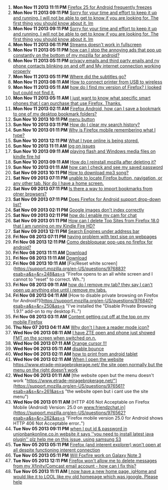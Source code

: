 1. **Mon Nov 11 2013 11:11 PM** [Firefox 25 for Android frequently freezes](https://support.mozilla.org/en-US/questions/977242?esab=a&s=&r=214&as=s "After upgrading my Firefox to 25, I frequently encounters freezing of page ..")
1. **Mon Nov 11 2013 09:11 PM** [Sorry for your time and effort to keep it up and running. I will not be able to get to know if you are looking for. The first thing you should know about it. Im](https://support.mozilla.org/en-US/questions/977236?esab=a&s=&r=215&as=s "Sorry I didn't know. I will not only love you i like the new you. Sean haze")
1. **Mon Nov 11 2013 09:11 PM** [Sorry for your time and effort to keep it up and running. I will not be able to get to know if you are looking for. The first thing you should know about it. Im](https://support.mozilla.org/en-US/questions/977235?esab=a&s=&r=216&as=s "Sorry I didn't know. I will not only love you i like the new you. Sean haze")
1. **Mon Nov 11 2013 06:11 PM** [Streams doesn't work in fullscreen](https://support.mozilla.org/en-US/questions/977221?esab=a&s=&r=217&as=s "Hi there,")
1. **Mon Nov 11 2013 05:11 PM** [how can I stop the annoying ads that pop up constantly on the bottom of my mozilla for android?](https://support.mozilla.org/en-US/questions/977215?esab=a&s=&r=218&as=s "how can I stop the annoying ads that pop up constantly on the bottom of my ..")
1. **Mon Nov 11 2013 05:11 PM** [privacy,emails,and third party enails,and ny phone contacts blinking on and off and My internet connection working properly](https://support.mozilla.org/en-US/questions/977213?esab=a&s=&r=219&as=s "Monday November 11,2013-Dear firefox,I have several questions and several c..")
1. **Mon Nov 11 2013 05:11 PM** [Where did the subtitles go?](https://support.mozilla.org/en-US/questions/977212?esab=a&s=&r=220&as=s "I watch a lot of movies and shows in different languages. Previously, Firef..")
1. **Mon Nov 11 2013 08:11 AM** [How to connect printer from USB to wireless](https://support.mozilla.org/en-US/questions/977166?esab=a&s=&r=221&as=s "Printer USB connected want to be able to print wireless")
1. **Mon Nov 11 2013 05:11 AM** [how do I find my version of Firefox? I looked but could not find it.](https://support.mozilla.org/en-US/questions/977143?esab=a&s=&r=222&as=s "the video add-on says it sn't compatible with my version.")
1. **Mon Nov 11 2013 05:11 AM** [I just want to know what specific smart phones that I can purchase that use Firefox.  Thanks.](https://support.mozilla.org/en-US/questions/977130?esab=a&s=&r=223&as=s "I am purchasing a mobile phone after not having one for five years.  I like..")
1. **Mon Nov 11 2013 02:11 AM** [Firefox Android, how can I save a bookmark to one of my desktop bookmark folders?](https://support.mozilla.org/en-US/questions/977133?esab=a&s=&r=224&as=s "On Firefox in Android I can see all of my desktop bookmark folders.")
1. **Sun Nov 10 2013 10:11 PM** [menu button](https://support.mozilla.org/en-US/questions/977128?esab=a&s=&r=225&as=s "On my Samsung s4 the menu button pulls up a list of options. It used to hav..")
1. **Sun Nov 10 2013 03:11 PM** [How do I clear my search history?](https://support.mozilla.org/en-US/questions/977107?esab=a&s=&r=226&as=s "I want to clear the entire search history when I am using firefox. I can cl..")
1. **Sun Nov 10 2013 01:11 PM** [Why is Firefox mobile remembering what I type?](https://support.mozilla.org/en-US/questions/977094?esab=a&s=&r=227&as=s "When I type anything into my android with firefox, it is stored. Then when ..")
1. **Sun Nov 10 2013 12:11 PM** [What I type online is being stored.](https://support.mozilla.org/en-US/questions/977090?esab=a&s=&r=228&as=s "Why are my previous comments that I type into fields on Facebook being reme..")
1. **Sun Nov 10 2013 11:11 AM** [log on issues](https://support.mozilla.org/en-US/questions/977082?esab=a&s=&r=231&as=s "Every time I try to l I got onto my school site it says it doesn't trust it..")
1. **Sun Nov 10 2013 09:11 AM** [playing flash and Windows media files on kindle fire hd](https://support.mozilla.org/en-US/questions/977078?esab=a&s=&r=232&as=s "I have Aurora installed on my kindle fire HD and am looking for players to ..")
1. **Sun Nov 10 2013 09:11 AM** [How do I reinstall mozilla after deleting it?](https://support.mozilla.org/en-US/questions/977074?esab=a&s=&r=233&as=s "I deleted Mozilla Firefox and my internet explorer would not open. I can't ..")
1. **Sun Nov 10 2013 01:11 AM** [how can I check and see my saved password](https://support.mozilla.org/en-US/questions/977046?esab=a&s=&r=235&as=s "I want to check my saved passwords on firefox mobile and modify them.")
1. **Sat Nov 09 2013 10:11 PM** [How to download mp3 song?](https://support.mozilla.org/en-US/questions/977038?esab=a&s=&r=236&as=s "I can't download mp3 song from")
1. **Sat Nov 09 2013 07:11 PM** [unable to locate Firefox button,  navigation,  or any other tab. Nor do I have a home screen.](https://support.mozilla.org/en-US/questions/977028?esab=a&s=&r=237&as=s "I am using a galaxy note 10.1 2014.  Have tried re download in several time..")
1. **Sat Nov 09 2013 07:11 PM** [Is there a way to import bookmarks from otner browsers?](https://support.mozilla.org/en-US/questions/977029?esab=a&s=&r=238&as=s "Just installed Firefox android and I have about 50 bookmarks in my old, gen..")
1. **Sat Nov 09 2013 07:11 PM** [Does Firefox for Android support drop-down list?](https://support.mozilla.org/en-US/questions/977027?esab=a&s=&r=239&as=s "Some desktop version websites extensively use drop-down list on the navigat..")
1. **Sat Nov 09 2013 02:11 PM** [Google images don't index correctly](https://support.mozilla.org/en-US/questions/976907?esab=a&s=&r=240&as=s "Using a Google Nexus 7 running Android 4.3 the Firefox Beta,  whenever I se..")
1. **Sat Nov 09 2013 02:11 PM** [how do I enable my cam for chat](https://support.mozilla.org/en-US/questions/977012?esab=a&s=&r=241&as=s "if I am trying to cam chat the window comes up but is blank")
1. **Sat Nov 09 2013 01:11 PM** [How can I delete Top Sites from Firefox 18.0 that I am running on my Kindle Fire HD?](https://support.mozilla.org/en-US/questions/977010?esab=a&s=&r=242&as=s "I have tried the solutions already offered but without success. I have the ..")
1. **Sat Nov 09 2013 12:11 PM** [Search Engines under address bar](https://support.mozilla.org/en-US/questions/977003?esab=a&s=&r=243&as=s "Why in firefox beta for android do all six search engines fill out what I t..")
1. **Fri Nov 08 2013 07:11 PM** [having problem with text sise on webpages](https://support.mozilla.org/en-US/questions/976944?esab=a&s=&r=244&as=s "the text is several times bigger in the first post on a forum and it is the..")
1. **Fri Nov 08 2013 12:11 PM** [Como desbloquear pop-ups no firefox for android?](https://support.mozilla.org/en-US/questions/976847?esab=a&s=&r=245&as=s "preciso desbloquear pop-ups num site")
1. **Fri Nov 08 2013 11:11 AM** [Download](https://support.mozilla.org/en-US/questions/976894?esab=a&s=&r=246&as=s "When I download in firefox (vr 8.0) , download % didn't show in status bar...")
1. **Fri Nov 08 2013 11:11 AM** [Download](https://support.mozilla.org/en-US/questions/976888?esab=a&s=&r=247&as=s "When I downlaod in firefox (vr 8.0), download percentage didn't show in sta..")
1. **Fri Nov 08 2013 10:11 AM** [Fix/Reset white screen](https://support.mozilla.org/en-US/questions/976883?esab=a&s=&r=248&as=s "Firefox opens to an all white screen and I cannot to "reset" to correct. Wh..")
1. **Fri Nov 08 2013 09:11 AM** [how do I remove my tab? they say I can't open up anything else until i remove my tabs.](https://support.mozilla.org/en-US/questions/976875?esab=a&s=&r=249&as=s "Removing my tabs")
1. **Fri Nov 08 2013 04:11 AM** [How to disable private browsing on Firefox for Android?](https://support.mozilla.org/en-US/questions/976840?esab=a&s=&r=250&as=s "I've installed the "Disable Private Browsing 1.9.1" add-on to my desktop Fi..")
1. **Fri Nov 08 2013 03:11 AM** [Content getting cut off at the top on my mobile Firefox](https://support.mozilla.org/en-US/questions/976838?esab=a&s=&r=251&as=s "Hi - after the most recent update to my mobile Firefox browser (on a Galaxy..")
1. **Thu Nov 07 2013 04:11 AM** [Why don't I have a reader mode icon?](https://support.mozilla.org/en-US/questions/976706?esab=a&s=&r=252&as=s "I've tried to enable Reader Mode as the tips say, but there is no icon next..")
1. **Wed Nov 06 2013 08:11 AM** [I have ZTE open and phone just showed FMT on the screen when switched on.n.](https://support.mozilla.org/en-US/questions/976600?esab=a&s=&r=254&as=s "Screen was locked, phone would do nothing. Holding start button in did noth..")
1. **Wed Nov 06 2013 07:11 AM** [Orange cursor !!!](https://support.mozilla.org/en-US/questions/976594?esab=a&s=&r=255&as=s "Does the Orange Cursor not annoy anyone.")
1. **Wed Nov 06 2013 05:11 AM** [disable bounce](https://support.mozilla.org/en-US/questions/976578?esab=a&s=&r=258&as=s "Hello all,")
1. **Wed Nov 06 2013 02:11 AM** [how to print from android tablet](https://support.mozilla.org/en-US/questions/976567?esab=a&s=&r=259&as=s "How to print from my galaxy 2 tablet to my epson nx230 printer")
1. **Wed Nov 06 2013 02:11 AM** [When I open the website   https://www.etrade-miragebrokerage.net/    the site open normally but the menu on the right doesn't work](https://support.mozilla.org/en-US/questions/976563?esab=a&s=&r=260&as=s "the site work normally on the laptop but doesn't work on the mobile I am us..")
1. **Wed Nov 06 2013 01:11 AM** [the website open but the menu doesn't work "https://www.etrade-miragebrokerage.net/"](https://support.mozilla.org/en-US/questions/976561?esab=a&s=&r=261&as=s "the website open but i cant use the site menu")
1. **Wed Nov 06 2013 01:11 AM** [HTTP 406 Not Acceptable on Firefox Mobile (Android) Version: 25.0 on www.friendzchat.in](https://support.mozilla.org/en-US/questions/976562?esab=a&s=&r=262&as=s "Firefox mobile version 25.0 for Android shows HTTP 406 Not Acceptable error..")
1. **Tue Nov 05 2013 09:11 PM** [when I put id & password in unionbankonline.co.in website it says ''you need to install latest java plugin'' plz help me on this issue, using samsung S3](https://support.mozilla.org/en-US/questions/976549?esab=a&s=&r=263&as=s "problem is with")
1. **Tue Nov 05 2013 05:11 PM** [Firefox (and interent explorer) won't open at all despite functioning interent connection](https://support.mozilla.org/en-US/questions/976529?esab=a&s=&r=265&as=s "I'm using a dell Inspiron with windows vista (home basic). I downloaded Sky..")
1. **Tue Nov 05 2013 05:11 PM** [Will Foxfire work on Galaxy Note 3](https://support.mozilla.org/en-US/questions/976525?esab=a&s=&r=266&as=s "Just bought new Galaxy Note 3, can I download Foxfire?")
1. **Tue Nov 05 2013 12:11 PM** [Firefox won't allow me to delete messages from my Xfinity/Comcast email account - how can I fix this?](https://support.mozilla.org/en-US/questions/976494?esab=a&s=&r=267&as=s "I'm able to open and read email on my Samsung Galaxy, but messages won,t de..")
1. **Tue Nov 05 2013 11:11 AM** [I now have a new home page, igHome and would like it to LOOL like my old homepage which was igoogle. Please help](https://support.mozilla.org/en-US/questions/976486?esab=a&s=&r=269&as=s "I need help setting up my new home page?")
